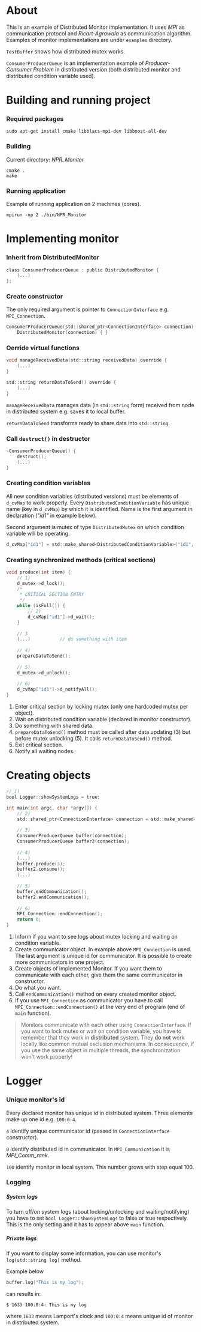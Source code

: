 About
======
This is an example of Distributed Monitor implementation. 
It uses *MPI* as communication protocol and *Ricart-Agrawala* as communication algorithm.
Examples of monitor implementations are under ``examples`` directory. 

``TestBuffer`` shows how distributed mutex works.

``ConsumerProducerQueue`` is an implementation example of *Producer-Consumer Problem* in distributed version 
(both distributed monitor and distributed condition variable used).

Building and running project
============

### Required packages
```commandline
sudo apt-get install cmake libblacs-mpi-dev libboost-all-dev
```

### Building
Current directory: *NPR_Monitor*
```commandline
cmake .
make
```
### Running application
Example of running application on 2 machines (cores).
```commandline
mpirun -np 2 ./bin/NPR_Monitor
```

Implementing monitor
==================
### Inherit from DistributedMonitor
```objectivec
class ConsumerProducerQueue : public DistributedMonitor {
    (...)
};
```

### Create constructor

The only required argument is pointer to `ConnectionInterface` e.g. `MPI_Connection`.
```objectivec
ConsumerProducerQueue(std::shared_ptr<ConnectionInterface> connection) : 
    DistributedMonitor(connection) { }
```

### Oerride virtual functions
```objectivec
void manageReceivedData(std::string receivedData) override { 
    (...) 
}

std::string returnDataToSend() override {
    (...)
}
```
``manageReceivedData`` manages data (in ``std::string`` form)  received from node in distributed system e.g. saves it to local buffer.

``returnDataToSend`` transforms ready to share data into ``std::string``.

### Call `destruct()` in destructor
```objectivec
~ConsumerProducerQueue() {
    destruct();
    (...)
}
```

### Creating condition variables

All new condition variables (distributed versions) must be elements of ``d_cvMap`` to work properly.
Every ``DistributedConditionVariable`` has unique name (key in ``d_cvMap``) by which it is identified.
Name is the first argument in declaration (*"id1"* in example below).

Second argument is mutex of type ``DistributedMutex`` on which condition variable will be operating.
```objectivec
d_cvMap["id1"] = std::make_shared<DistributedConditionVariable>("id1", d_mutex);
```

### Creating synchronized methods (critical sections)
```objectivec
void produce(int item) {
    // 1)
    d_mutex->d_lock();
    /*
     * CRITICAL SECTION ENTRY
     */
    while (isFull()) {
        // 2)
        d_cvMap["id1"]->d_wait();
    }
    
    // 3
    (...)           // do something with item
    
    // 4)
    prepareDataToSend();
    
    // 5)
    d_mutex->d_unlock();
    
    // 6)
    d_cvMap["id1"]->d_notifyAll();
}
```
1) Enter critical section by locking mutex (only one hardcoded mutex per object).
2) Wait on distributed condition variable (declared in monitor constructor).
3) Do something with shared data.
4) ``prepareDataToSend()`` method must be called after data updating (3) but before mutex unlocking (5). 
It calls ``returnDataToSend()`` method.
5) Exit critical section.
6) Notify all waiting nodes.

Creating objects
=============
```objectivec
// 1)
bool Logger::showSystemLogs = true;

int main(int argc, char *argv[]) {
    // 2)
    std::shared_ptr<ConnectionInterface> connection = std::make_shared<MPI_Connection>(argc, argv, 4);
    
    // 3)
    ConsumerProducerQueue buffer(connection);
    ConsumerProducerQueue buffer2(connection);
    
    // 4)
    (...)
    buffer.produce(3);
    buffer2.consume();
    (...)
    
    // 5)
    buffer.endCommunication();
    buffer2.endCommunication();
    
    // 6)
    MPI_Connection::endConnection();
    return 0;
}
```
1) Inform if you want to see logs about mutex locking and waiting on condition variable.
2) Create communicator object. In example above ``MPI_Connection`` is used.
The last argument is unique id for communicator. It is possible to create more communicators in one project.
2) Create objects of implemented Monitor. 
If you want them to communicate with each other, give them the same communicator in constructor.
3) Do what you want.
4) Call ``endCommunication()`` method on every created monitor object.
5) If you use ``MPI_Connection`` as communicator you have to call `` MPI_Connection::endConnection()`` at 
the very end of program (end of ``main`` function).

>Monitors communicate with each other using ``ConnectionInterface``. 
If you want to lock mutex or wait on condition variable, you have to remember that they work 
in **distributed** system. They **do not** work locally like common mutual exclusion mechanisms. 
In consequence, if you use the same object in multiple threads, the synchronization won't work properly! 
>

Logger
=====
### Unique monitor's id
Every declared monitor has unique *id* in distributed system.
Three elements make up one id e.g. ``100:0:4``. 

`4` identify unique communicator id (passed in ``ConnectionInterface`` constructor).

`0` identify distributed id in communicator. 
In ``MPI_Communication`` it is *MPI_Comm_rank*.

`100` identify monitor in local system. This number grows with step equal 100.

### Logging
##### System logs
To turn off/on system logs (about locking/unlocking and waiting/notifying) 
you have to set ``bool Logger::showSystemLogs`` to false or true respectively. 
This is the only setting and it has to appear above ``main`` function.

##### Private logs
If you want to display some information, you can use monitor's ``log(std::string log)`` method.


Example below
```objectivec
buffer.log("This is my log");
```
can results in:
```commandline
$ 1633 100:0:4: This is my log
```
where ``1633`` means Lamport's clock and ``100:0:4`` means unique id of monitor in distributed system.
